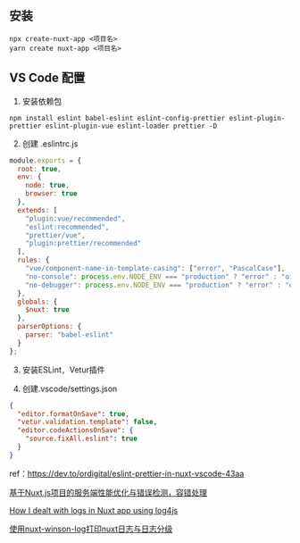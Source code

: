 ## 安装

```shell
npx create-nuxt-app <项目名>
yarn create nuxt-app <项目名>
```



## VS Code 配置

1. 安装依赖包

```shell
npm install eslint babel-eslint eslint-config-prettier eslint-plugin-prettier eslint-plugin-vue eslint-loader prettier -D
```

2. 创建 .eslintrc.js

```javascript
module.exports = {
  root: true,
  env: {
    node: true,
    browser: true
  },
  extends: [
    "plugin:vue/recommended",
    "eslint:recommended",
    "prettier/vue",
    "plugin:prettier/recommended"
  ],
  rules: {
    "vue/component-name-in-template-casing": ["error", "PascalCase"],
    "no-console": process.env.NODE_ENV === "production" ? "error" : "off",
    "no-debugger": process.env.NODE_ENV === "production" ? "error" : "off"
  },
  globals: {
    $nuxt: true
  },
  parserOptions: {
    parser: "babel-eslint"
  }
};
```

3. 安装ESLint`, `Vetur插件

4. 创建.vscode/settings.json

```json
{
  "editor.formatOnSave": true,
  "vetur.validation.template": false,
  "editor.codeActionsOnSave": {
    "source.fixAll.eslint": true
  }
}
```

ref：https://dev.to/ordigital/eslint-prettier-in-nuxt-vscode-43aa





[基于Nuxt.js项目的服务端性能优化与错误检测，容错处理](https://juejin.cn/post/6844903975725383694)

[How I dealt with logs in Nuxt app using log4js](https://dev.to/mkucmus/how-i-dealt-with-logger-in-my-favorite-nuxt-app-and-log4js-3838)

[使用nuxt-winson-log打印nuxt日志与日志分级](https://www.jianshu.com/p/2d0781c759b8)

